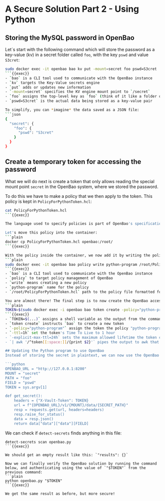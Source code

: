 # A Secure Solution Part 2 - Using Python
## Storing the MySQL password in OpenBao
Let´s start with the following command which will store the password as a key-value (kv) in a secret folder called `foo`, with the key `pswd` and value `S3cret`:
```bash
sudo docker exec -it openbao bao kv put -mount=secret foo pswd=S3cret
```{{exec}}
- `bao` is a CLI tool used to communicate with the OpenBao instance
- `kv` targets the Key-Value secrets engine
- `put` adds or updates new information
- `-mount=secret` specifies the KV engine mount point to `/secret`
- `foo` assigns the top-level key as `foo` (think of it like a folder or namespace)
- `pswd=S3cret` is the actual data being stored as a key-value pair

To simplify, you can *imagine* the data saved as a JSON file:
```json
{
  "secret": {
    "foo": {
      "pswd": "S3cret"
    }
  }
}  
```

## Create a temporary token for accessing the password 
What we will do next is create a token that only allows reading the special mount point `secret` in the OpenBao system, where we stored the password.

To do this we have to make a policy that we then apply to the token. This policy is kept in `PolicyForPythonToken.hcl`:
```bash
cat PolicyForPythonToken.hcl
```{{exec}}

The language used to specify policies is part of OpenBao's specification and can be customized for your specific needs, but here we will be satisfied with the policy file mentioned above.

Let's move this policy into the container:
```plain
docker cp PolicyForPythonToken.hcl openbao:/root/
```{{exec}}

With the policy inside the container, we now add it by writing the policy to OpenBao and calling it "python-program":
```plain
sudo docker exec -it openbao bao policy write python-program /root/PolicyForPythonToken.hcl
```{{exec}}
- `bao` is a CLI tool used to communicate with the OpenBao instance
- `policy` to target policy management of OpenBao
- `write` means creating a new policy
- `python-program` name for the policy
- `/root/PolicyForPythonToken.hcl` path to the policy file formatted for OpenBao

You are almost there! The final step is to now create the OpenBao access token using this newly created policy and save it as a shell variable:
```plain
TOKEN=$(sudo docker exec -i openbao bao token create -policy="python-program" -ttl=1h -explicit-max-ttl=24h | awk '/^token[[:space:]]/{print $2}')
```{{exec}}
- `TOKEN=$(...)` assigns a shell variable as the output from the command inside the parentheses
- `token create` instructs `bao` to create a new token
- `-policy="python-program"` assign the token the policy "python-program" (created before)
- `-ttl=1h` set the token's Time To Live to 1 hour
- `-explicit-max-ttl=24h` sets the maximum allowed lifetime the token can ever be renewed to 24 hours 
- `| awk '/^token[[:space:]]/{print $2}'` pipes the output to awk that matches the line starting with "token " and prints the second whitespace-separated field (token value)

## Updating the Python program to use OpenBao
Instead of storing the secret in plaintext, we can now use the OpenBao container that we have set up. We do this by utilizing the OpenBao HTTP API by crafting a request to the server where we authenticate by inputting the token and requesting the database password. We still use the same MySQL connector, but `get_secret` has been updated: 

```python
OPENBAO_URL = "http://127.0.0.1:8200" 
MOUNT = "secret"
PATH = "foo"
FIELD = "pswd"
TOKEN = sys.argv[1]

def get_secret():
    headers = {"X-Vault-Token": TOKEN}
    url = f"{OPENBAO_URL}/v1/{MOUNT}/data/{SECRET_PATH}"
    resp = requests.get(url, headers=headers)
    resp.raise_for_status()
    data = resp.json()
    return data["data"]["data"][FIELD]
```
We can check if `detect-secrets` finds anything in this file:
```plain
detect-secrets scan openbao.py
```{{exec}}

We should get an empty result like this: `"results": {}`

Now we can finally verify the OpenBao solution by running the command below, and authenticating using the value of `"$TOKEN"` from the previous command:
```plain
python openbao.py "$TOKEN"
```{{exec}}

We get the same result as before, but more secure!
